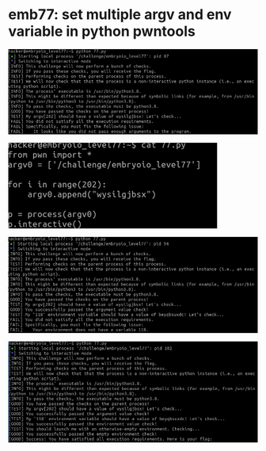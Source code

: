 # emb77: set multiple argv and env variable in python pwntools

![Should send many arguments](<../.gitbook/assets/image (73) (1).png>)

![now I changed my script](<../.gitbook/assets/image (52).png>)

![Then now I should set environment variable](<../.gitbook/assets/image (69).png>)

![Now I get the flag.](<../.gitbook/assets/image (70).png>)
